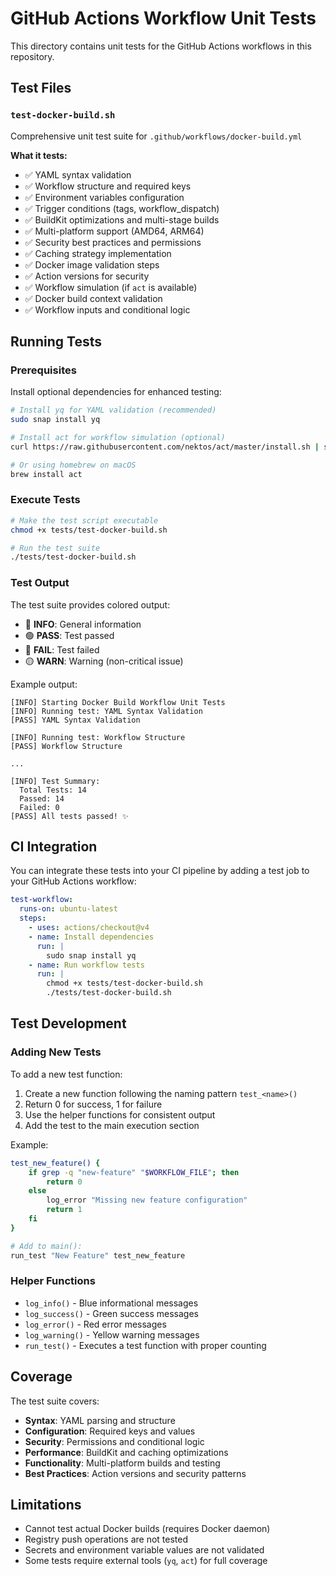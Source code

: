 # GitHub Actions Workflow Unit Tests

This directory contains unit tests for the GitHub Actions workflows in this repository.

## Test Files

### `test-docker-build.sh`
Comprehensive unit test suite for `.github/workflows/docker-build.yml`

**What it tests:**
- ✅ YAML syntax validation
- ✅ Workflow structure and required keys
- ✅ Environment variables configuration
- ✅ Trigger conditions (tags, workflow_dispatch)
- ✅ BuildKit optimizations and multi-stage builds
- ✅ Multi-platform support (AMD64, ARM64)
- ✅ Security best practices and permissions
- ✅ Caching strategy implementation
- ✅ Docker image validation steps
- ✅ Action versions for security
- ✅ Workflow simulation (if `act` is available)
- ✅ Docker build context validation
- ✅ Workflow inputs and conditional logic

## Running Tests

### Prerequisites

Install optional dependencies for enhanced testing:

```bash
# Install yq for YAML validation (recommended)
sudo snap install yq

# Install act for workflow simulation (optional)
curl https://raw.githubusercontent.com/nektos/act/master/install.sh | sudo bash

# Or using homebrew on macOS
brew install act
```

### Execute Tests

```bash
# Make the test script executable
chmod +x tests/test-docker-build.sh

# Run the test suite
./tests/test-docker-build.sh
```

### Test Output

The test suite provides colored output:
- 🔵 **INFO**: General information
- 🟢 **PASS**: Test passed
- 🔴 **FAIL**: Test failed  
- 🟡 **WARN**: Warning (non-critical issue)

Example output:
```
[INFO] Starting Docker Build Workflow Unit Tests
[INFO] Running test: YAML Syntax Validation
[PASS] YAML Syntax Validation

[INFO] Running test: Workflow Structure
[PASS] Workflow Structure

...

[INFO] Test Summary:
  Total Tests: 14
  Passed: 14
  Failed: 0
[PASS] All tests passed! ✨
```

## CI Integration

You can integrate these tests into your CI pipeline by adding a test job to your GitHub Actions workflow:

```yaml
test-workflow:
  runs-on: ubuntu-latest
  steps:
    - uses: actions/checkout@v4
    - name: Install dependencies
      run: |
        sudo snap install yq
    - name: Run workflow tests
      run: |
        chmod +x tests/test-docker-build.sh
        ./tests/test-docker-build.sh
```

## Test Development

### Adding New Tests

To add a new test function:

1. Create a new function following the naming pattern `test_<name>()`
2. Return 0 for success, 1 for failure
3. Use the helper functions for consistent output
4. Add the test to the main execution section

Example:
```bash
test_new_feature() {
    if grep -q "new-feature" "$WORKFLOW_FILE"; then
        return 0
    else
        log_error "Missing new feature configuration"
        return 1
    fi
}

# Add to main():
run_test "New Feature" test_new_feature
```

### Helper Functions

- `log_info()` - Blue informational messages
- `log_success()` - Green success messages  
- `log_error()` - Red error messages
- `log_warning()` - Yellow warning messages
- `run_test()` - Executes a test function with proper counting

## Coverage

The test suite covers:
- **Syntax**: YAML parsing and structure
- **Configuration**: Required keys and values
- **Security**: Permissions and conditional logic
- **Performance**: BuildKit and caching optimizations
- **Functionality**: Multi-platform builds and testing
- **Best Practices**: Action versions and security patterns

## Limitations

- Cannot test actual Docker builds (requires Docker daemon)
- Registry push operations are not tested
- Secrets and environment variable values are not validated
- Some tests require external tools (`yq`, `act`) for full coverage
